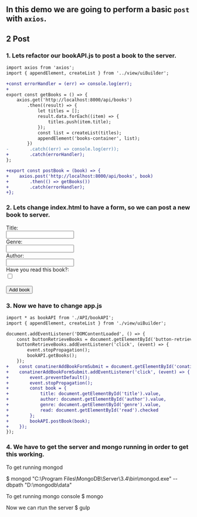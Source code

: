 ## In this demo we are going to perform a basic `post` with `axios`.

## 2 Post

### 1. Lets refactor our bookAPI.js to post a book to the server.


```diff bookService.js
import axios from 'axios';
import { appendElement, createList } from '../view/uiBuilder';

+const errorHandler = (err) => console.log(err);
+
export const getBooks = () => {
    axios.get('http://localhost:8000/api/books')
        .then((result) => {
            let titles = [];
            result.data.forEach((item) => {
                titles.push(item.title);
            });
            const list = createList(titles);
            appendElement('books-container', list);
        })
-        .catch((err) => console.log(err));
+        .catch(errorHandler);
};

+export const postBook = (book) => {
+    axios.post('http://localhost:8000/api/books', book)
+        .then(() => getBooks())
+        .catch(errorHandler);
+};
```

### 2. Lets change index.html to have a form, so we can post a new book to server.

<div class="container-add-book">
    <form>
        Title:</br>
        <input type="text" id="title" name="title" />
        <br/>
        Genre:</br>
        <input type="text" id="genre" name="genre" />
        <br/>
        Author:</br>
        <input type="text" id="author" name="author" />
        </br>
        Have you read this book?:</br>
        <input type="checkbox" id="read" name="read" />
        </br></br>
        <button id="container-add-book-form-submit">Add book</button>
    </form>
</div>

### 3. Now we have to change app.js

```diff app.js
import * as bookAPI from './API/bookAPI';
import { appendElement, createList } from './view/uiBuilder';

document.addEventListener('DOMContentLoaded', () => {
    const buttonRetrieveBooks = document.getElementById('button-retrieve-books');
    buttonRetrieveBooks.addEventListener('click', (event) => {
        event.stopPropagation();
        bookAPI.getBooks();
    });
+    const conatinerAddBookFormSubmit = document.getElementById('conatiner-add-book-form-submit');
+    conatinerAddBookFormSubmit.addEventListener('click', (event) => {
+        event.preventDefault();
+        event.stopPropagation();
+        const book = {
+            title: document.getElementById('title').value,
+            author: document.getElementById('author').value,
+            genre: document.getElementById('genre').value,
+            read: document.getElementById('read').checked
+        };
+        bookAPI.postBook(book);
+    });
});
```


### 4. We have to get the server and mongo running in order to get this working.

To get running mongod

$ mongod
"C:\Program Files\MongoDB\Server\3.4\bin\mongod.exe" --dbpath "D:\mongodb\data"

To get running mongo console
$ mongo

Now we can rtun the server
$ gulp
